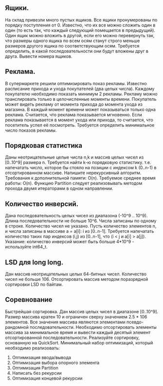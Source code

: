 ##  Ящики.
На склад привезли много пустых ящиков. Все ящики пронумерованы по порядку поступления от 0. Известно, что их все можно сложить один в один (то есть так, что каждый следующий помещается в предыдущий). Один ящик можно вложить в другой, если его можно перевернуть так, что размеры одного ящика по всем осям станут строго меньше размеров другого ящика по соответствующим осям. Требуется определить, в какой последовательности они будут вложены друг в друга. Вывести номера ящиков.

## Реклама.
В супермаркете решили оптимизировать показ рекламы. Известно расписание прихода и ухода покупателей (два целых числа). Каждому покупателю необходимо показать минимум 2 рекламы.  Рекламу можно транслировать только в целочисленные моменты времени. Покупатель может видеть рекламу от момента прихода до момента ухода из магазина.
В каждый момент времени может показываться только одна реклама. Считается, что реклама показывается мгновенно. Если реклама показывается в момент ухода или прихода, то считается, что посетитель успел её посмотреть. Требуется определить минимальное число показов рекламы.

## Порядковая статистика
Даны неотрицательные целые числа n,k и массив целых чисел из [0..10^9] размера n. Требуется найти k-ю порядковую статистику. т.е. напечатать число, которое бы стояло на позиции с индексом k (0..n-1) в отсортированном массиве. Напишите нерекурсивный алгоритм.
Требования к дополнительной памяти: O(n). Требуемое среднее время работы: O(n).
Функцию Partition следует реализовывать методом прохода двумя итераторами в одном направлении. 

## Количество инверсий.
Дана последовательность целых чисел из диапазона (-10^9 .. 10^9). Длина последовательности не больше 10^6. Числа записаны по одному в строке. Количество чисел не указано. 
Пусть количество элементов n, и числа записаны в массиве a = a[i]: i из [0..n-1].
Требуется напечатать количество таких пар индексов (i,j) из [0..n-1], что (i < j и a[i] > a[j]).
Указание: количество инверсий может быть больше 4*10^9 - используйте int64_t.


## LSD для long long.
Дан массив неотрицательных целых 64-битных чисел. Количество чисел не больше 106. Отсортировать массив методом поразрядной сортировки LSD по байтам.


## Соревнование
Быстрейшая сортировка.
Дан массив целых чисел в диапазоне [0..10^9]. Размер массива кратен 10 и ограничен сверху значением 2.5 * 106 элементов. Все значения массива являются элементами псевдо-рандомной последовательности. Необходимо отсортировать элементы массива за минимальное время и вывести каждый десятый элемент отсортированной последовательности.
Реализуйте сортировку, основанную на QuickSort.
Минимальный набор оптимизаций, который необходимо реализовать:
1. Оптимизация ввода/вывода
2. Оптимизация выбора опорного элемента
3. Оптимизация Partition
4. Написать без рекурсии
5. Оптимизация концевой рекурсии

